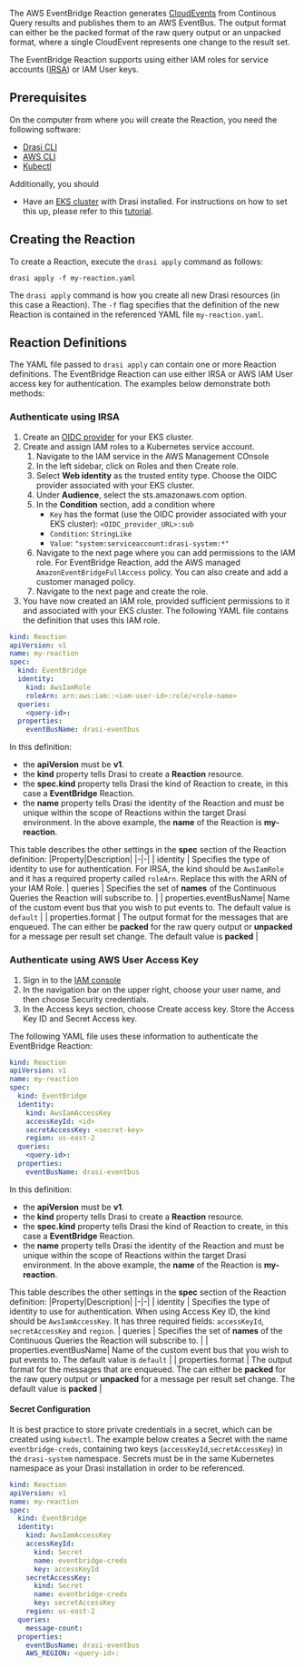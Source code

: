 
The AWS EventBridge Reaction generates [CloudEvents](https://cloudevents.io/) from Continous Query results and publishes them to an AWS EventBus. The output format can either be the packed format of the raw query output or an unpacked format, where a single CloudEvent represents one change to the result set.

The EventBridge Reaction supports using either IAM roles for service accounts ([IRSA](https://docs.aws.amazon.com/eks/latest/userguide/iam-roles-for-service-accounts.html)) or IAM User keys.

## Prerequisites
On the computer from where you will create the Reaction, you need the following software:
- [Drasi CLI](/reference/command-line-interface/)
- [AWS CLI](https://aws.amazon.com/cli/)
- [Kubectl](https://kubernetes.io/docs/reference/kubectl/) 

Additionally, you should
- Have an [EKS cluster](https://aws.amazon.com/eks/) with Drasi installed. For instructions on how to set this up, please refer to this [tutorial](/how-to-guides/installation/install-on-eks).


## Creating the Reaction
To create a Reaction, execute the `drasi apply` command as follows:

```text
drasi apply -f my-reaction.yaml
```

The `drasi apply` command is how you create all new Drasi resources (in this case a Reaction). The `-f` flag specifies that the definition of the new Reaction is contained in the referenced YAML file `my-reaction.yaml`.

## Reaction Definitions
The YAML file passed to `drasi apply` can contain one or more Reaction definitions. The EventBridge Reaction can use either IRSA or AWS IAM User access key for authentication. The examples below demonstrate both methods:


### Authenticate using IRSA

1. Create an [OIDC provider](https://docs.aws.amazon.com/eks/latest/userguide/enable-iam-roles-for-service-accounts.html) for your EKS cluster.
2. Create and assign IAM roles to a Kubernetes service account.
   1. Navigate to the IAM service in the AWS Management COnsole
   2. In the left sidebar, click on Roles and then Create role.
   3. Select **Web identity** as the trusted entity type. Choose the OIDC provider associated with your EKS cluster.
   4. Under **Audience**, select the sts.amazonaws.com option.
   5. In the **Condition** section, add a condition where 
        - `Key` has the format (use the OIDC provider associated with your EKS cluster): `<OIDC_provider_URL>:sub`
        - `Condition`: `StringLike`
        - `Value`: `"system:serviceaccount:drasi-system:*"`
    6. Navigate to the next page where you can add permissions to the IAM role. For EventBridge Reaction, add the AWS managed `AmazonEventBridgeFullAccess` policy. You can also create and add a customer managed policy.
    7. Navigate to the next page and create the role.
3. You have now created an IAM role, provided sufficient permissions to it and associated with your EKS cluster. The following YAML file contains the definition that uses this IAM role.

```yaml
kind: Reaction
apiVersion: v1
name: my-reaction
spec:
  kind: EventBridge
  identity:
    kind: AwsIamRole
    roleArn: arn:aws:iam::<iam-user-id>:role/<role-name>
  queries:
    <query-id>:
  properties: 
    eventBusName: drasi-eventbus
```

In this definition: 
- the **apiVersion** must be **v1**.
- the **kind** property tells Drasi to create a **Reaction** resource.
- the **spec.kind** property tells Drasi the kind of Reaction to create, in this case a **EventBridge** Reaction. 
- the **name** property tells Drasi the identity of the Reaction and must be unique within the scope of Reactions within the target Drasi environment. In the above example, the **name** of the Reaction is **my-reaction**.


This table describes the other settings in the **spec** section of the Reaction definition:
|Property|Description|
|-|-|
| identity | Specifies the type of identity to use for authentication. For IRSA, the kind should be `AwsIamRole` and it has a required property called `roleArn`. Replace this with the ARN of your IAM Role.
| queries | Specifies the set of **names** of the Continuous Queries the Reaction will subscribe to. |
| properties.eventBusName| Name of the custom event bus that you wish to put events to. The default value is `default` |
| properties.format | The output format for the messages that are enqueued. The can either be **packed** for the raw query output or **unpacked** for a message per result set change. The default value is **packed** |


### Authenticate using AWS User Access Key
1. Sign in to the [IAM console](https://console.aws.amazon.com/iam)
2. In the navigation bar on the upper right, choose your user name, and then choose Security credentials.
3. In the Access keys section, choose Create access key. Store the Access Key ID and Secret Access key.

The following YAML file uses these information to authenticate the EventBridge Reaction:

```yaml
kind: Reaction
apiVersion: v1
name: my-reaction
spec:
  kind: EventBridge
  identity:
    kind: AwsIamAccessKey
    accessKeyId: <id>
    secretAccessKey: <secret-key>
    region: us-east-2
  queries:
    <query-id>:
  properties: 
    eventBusName: drasi-eventbus
```
In this definition: 
- the **apiVersion** must be **v1**.
- the **kind** property tells Drasi to create a **Reaction** resource.
- the **spec.kind** property tells Drasi the kind of Reaction to create, in this case a **EventBridge** Reaction. 
- the **name** property tells Drasi the identity of the Reaction and must be unique within the scope of Reactions within the target Drasi environment. In the above example, the **name** of the Reaction is **my-reaction**.


This table describes the other settings in the **spec** section of the Reaction definition:
|Property|Description|
|-|-|
| identity | Specifies the type of identity to use for authentication. When using Access Key ID, the kind should be `AwsIamAccessKey`. It has three required fields: `accessKeyId`, `secretAccessKey` and `region`.
| queries | Specifies the set of **names** of the Continuous Queries the Reaction will subscribe to. |
| properties.eventBusName| Name of the custom event bus that you wish to put events to. The default value is `default` |
| properties.format | The output format for the messages that are enqueued. The can either be **packed** for the raw query output or **unpacked** for a message per result set change. The default value is **packed** |


#### Secret Configuration
It is best practice to store private credentials in a secret, which can be created using `kubectl`. The example below creates a Secret with the name `eventbridge-creds`, containing two keys (`accessKeyId`,`secretAccessKey`) in the `drasi-system` namespace. Secrets must be in the same Kubernetes namespace as your Drasi installation in order to be referenced. 
```yaml
kind: Reaction
apiVersion: v1
name: my-reaction
spec:
  kind: EventBridge
  identity:
    kind: AwsIamAccessKey
    accessKeyId: 
      kind: Secret
      name: eventbridge-creds
      key: accessKeyId
    secretAccessKey: 
      kind: Secret
      name: eventbridge-creds
      key: secretAccessKey
    region: us-east-2
  queries:
    message-count:
  properties: 
    eventBusName: drasi-eventbus
    AWS_REGION: <query-id>:
```
